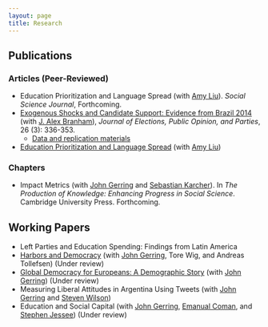 ```yaml
---
layout: page
title: Research
---
```

## Publications

### Articles (Peer-Reviewed)
- Education Prioritization and Language Spread (with [Amy Liu](http://www.amyhliu.com)). *Social Science Journal*, Forthcoming.
- [Exogenous Shocks and Candidate Support: Evidence from Brazil 2014](http://www.tandfonline.com/doi/full/10.1080/17457289.2016.1178647) (with [J. Alex Branham](https://jabranham.com)), *Journal of Elections, Public Opinion, and Parties*, 26 (3): 336-353.
	- [Data and replication materials](https://github.com/jabranham/brazil)
- [Education Prioritization and Language Spread](https://www.sciencedirect.com/science/article/pii/S0362331919300709) (with [Amy Liu](http://www.amyhliu.com))

### Chapters
- Impact Metrics (with [John Gerring](https://liberalarts.utexas.edu/government/faculty/jg29775) and [Sebastian Karcher](https://www.sebastiankarcher.com)). In *The Production of Knowledge: Enhancing Progress in Social Science*. Cambridge University Press. Forthcoming.

## Working Papers
- Left Parties and Education Spending: Findings from Latin America
- [Harbors and Democracy](http://ssrn.com/abstract=3205037) (with [John Gerring](https://liberalarts.utexas.edu/government/faculty/jg29775), Tore Wig, and Andreas Tollefsen) (Under review)
- [Global Democracy for Europeans: A Demographic Story](https://ssrn.com/abstract_id=3287831) (with [John Gerring](https://liberalarts.utexas.edu/government/faculty/jg29775)) (Under review)
- Measuring Liberal Attitudes in Argentina Using Tweets (with [John Gerring](https://liberalarts.utexas.edu/government/faculty/jg29775) and [Steven Wilson](https://www.unr.edu/political-science/people/wilson-steven))
- Education and Social Capital (with [John Gerring](https://liberalarts.utexas.edu/government/faculty/jg29775), [Emanual Coman](https://www.tcd.ie/Political_Science/people/comane), and [Stephen Jessee](http://laits.utexas.edu/~sjessee/)) (Under review)
